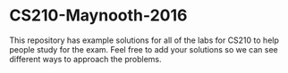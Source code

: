 # CS210-Maynooth-2016
This repository has example solutions for all of the labs for CS210 to help people study for the exam.
Feel free to add your solutions so we can see different ways to approach the problems.

